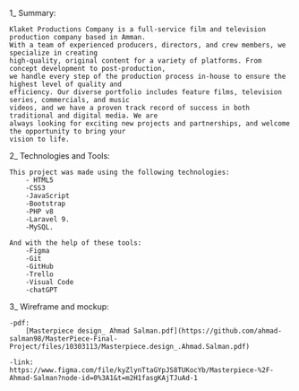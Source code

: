 1_ Summary: 

    Klaket Productions Company is a full-service film and television production company based in Amman. 
    With a team of experienced producers, directors, and crew members, we specialize in creating
    high-quality, original content for a variety of platforms. From concept development to post-production, 
    we handle every step of the production process in-house to ensure the highest level of quality and 
    efficiency. Our diverse portfolio includes feature films, television series, commercials, and music 
    videos, and we have a proven track record of success in both traditional and digital media. We are
    always looking for exciting new projects and partnerships, and welcome the opportunity to bring your 
    vision to life.
    
    
2_ Technologies and Tools:
    
    This project was made using the following technologies: 
        - HTML5
        -CSS3
        -JavaScript
        -Bootstrap
        -PHP v8
        -Laravel 9.
        -MySQL.
        
    And with the help of these tools: 
        -Figma
        -Git
        -GitHub
        -Trello
        -Visual Code
        -chatGPT
        
3_ Wireframe and mockup: 

    -pdf:
        [Masterpiece design_ Ahmad Salman.pdf](https://github.com/ahmad-salman98/MasterPiece-Final-Project/files/10303113/Masterpiece.design_.Ahmad.Salman.pdf)

    -link:
    https://www.figma.com/file/kyZlynTtaGYpJS8TUKocYb/Masterpiece-%2F-Ahmad-Salman?node-id=0%3A1&t=m2H1fasgKAjTJuAd-1
    
